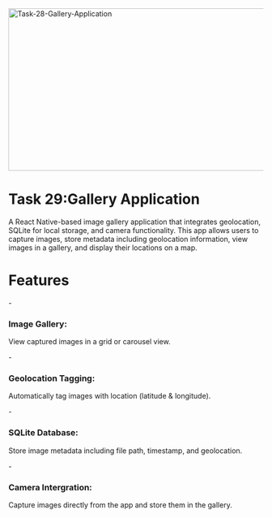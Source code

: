 <img src="https://socialify.git.ci/zibusisojnduna/Task-28-Gallery-Application/image?language=1&owner=1&name=1&stargazers=1&theme=Light" alt="Task-28-Gallery-Application" width="640" height="320" />

<h1>Task 29:Gallery Application</h1>

<p>A React Native-based image gallery application that integrates geolocation, SQLite for local storage, and camera functionality. This app allows users to capture images, store metadata including geolocation information, view images in a gallery, and display their locations on a map.</p>

<h1>Features</h1>
- <h3>Image Gallery:</h3>
<p>View captured images in a grid or carousel view.</p>
- <h3>Geolocation Tagging:</h3><p> Automatically tag images with location (latitude & longitude).</p>
- <h3>SQLite Database:</h3><p>Store image metadata including file path, timestamp, and geolocation.</p>
- <h3>Camera Intergration:</h3><p>Capture images directly from the app and store them in the gallery.</p>
<h3></h3>
